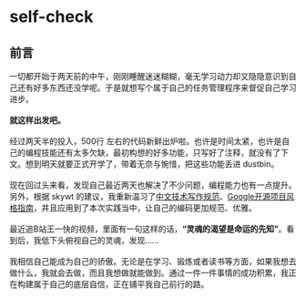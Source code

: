 # self-check
## 前言
一切都开始于两天前的中午，刚刚睡醒迷迷糊糊，毫无学习动力却又隐隐意识到自己还有好多东西还没学呢。于是就想写个属于自己的任务管理程序来督促自己学习进步。<br></br>
**就这样出发吧。**<br></br>
经过两天半的投入，500行 左右的代码新鲜出炉啦。也许是时间太紧，也许是自己的编程技能还有太多欠缺，最初构想的好多功能，只写好了注释，就没有了下文。想到明天就要正式开学了，带着无奈与惋惜，把这些功能丢进 dustbin。<br></br>
现在回过头来看，发现自己最近两天也解决了不少问题，编程能力也有一点提升。另外，根据 skywt 的建议，我重新温习了[中文技术写作规范](https://github.com/ruanyf/document-style-guide)、[Google开源项目风格指南](https://zh-google-styleguide.readthedocs.io/en/latest/google-cpp-styleguide/)，并且应用到了本次实践当中，让自己的编码更加规范、优雅。<br></br>
最近追B站王一快的视频，里面有一句这样的话，**“灵魂的渴望是命运的先知”**。看到后，我低下头俯视自己的灵魂，发现……<br></br>
我相信自己能成为自己的骄傲。无论是在学习、锻炼或者读书等方面，如果我想去做什么，我就会去做，而且我想做就能做到。通过一件一件事情的成功积累，我正在构建属于自己的底层自信，正在铺平我自己前行的路。
